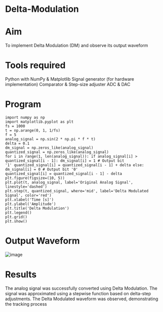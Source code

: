 # Delta-Modulation

 # Aim
 
 To implement Delta Modulation (DM) and observe its output waveform
 
# Tools required

 Python with NumPy & Matplotlib
 Signal generator (for hardware implementation)
 Comparator & Step-size adjuster
 ADC & DAC
 
 # Program
 ```````````````````````````````````````````````````````````````````````````````````````````````````````````````````````````
 import numpy as np
 import matplotlib.pyplot as plt
 fs = 1000
 t = np.arange(0, 1, 1/fs)
 f = 5
 analog_signal = np.sin(2 * np.pi * f * t)
 delta = 0.1
 dm_signal = np.zeros_like(analog_signal)
 quantized_signal = np.zeros_like(analog_signal)
 for i in range(1, len(analog_signal)): if analog_signal[i] > quantized_signal[i - 1]: dm_signal[i] = 1 # Output bit
 '1' quantized_signal[i] = quantized_signal[i - 1] + delta else: dm_signal[i] = 0 # Output bit '0'
 quantized_signal[i] = quantized_signal[i - 1] - delta
 plt.figure(figsize=(10, 5))
 plt.plot(t, analog_signal, label='Original Analog Signal', linestyle='dashed')
 plt.step(t, quantized_signal, where='mid', label='Delta Modulated Signal', color='red')
 plt.xlabel('Time [s]')
 plt.ylabel('Amplitude')
 plt.title('Delta Modulation')
 plt.legend()
 plt.grid()
 plt.show()
 ````````````````````````````````````````````````````````````````````````````````````````````````````````````````````````````
 # Output Waveform
 ![image](https://github.com/user-attachments/assets/aef75f70-b2c3-4ec6-a9e0-95b6c30783b6)
# Results

The analog signal was successfully converted using Delta Modulation.
The signal was approximated using a stepwise function based on delta-step adjustments.
The Delta Modulated waveform was observed, demonstrating the tracking process
